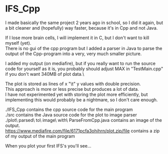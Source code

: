 # IFS_Cpp
I made basically the same project 2 years ago in school, so I did it again, but a bit cleaner and (hopefully) way faster, because it's in Cpp and not Java.

If I lose more brain cells, I will implement it in C, but I don't want to kill myself (yet).\
There is no gui of the cpp program but I added a parser in Java to parse the output of the Cpp-program into a very, very much smaller picture.

I added my output (on mediafire), but if you really want to run the source code for yourself as it is, you probably should adjust MAX in "TestMain.cpp" if you don't want 340MB of plot data.\ 

The plot is stored as lines of x "\t" y values with double precision.\
This approach is more or less precise but produces a lot of data.\
I have not experimented yet with storing the plot more efficiently, but implementing this would probably be a nightmare, so I don't care enough.

./IFS_Cpp contains the cpp source code for the main program\
./src contains the Java source code for the plot to image parser\
./plot\ parsed\ to\ image\ with\ ParseFromCpp.java contains an image of the output.\
https://www.mediafire.com/file/6171pcfa3ohihrn/plot.zip/file contains a zip of my output of the main program

When you plot your first IFS's you'll see...
